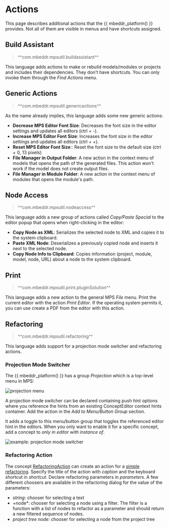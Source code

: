 # Actions

This page describes additional actions that the {{ mbeddr_platform() }} provides. Not all of them are visible in menus
and have shortcuts assigned.

## Build Assistant

> ^^com.mbeddr.mpsutil.buildassistant^^

This language adds actions to make or rebuild models/modules or projects and includes their
dependencies. They don't have shortcuts. You can only invoke them through the *Find Actions* menu.

## Generic Actions

> ^^com.mbeddr.mpsutil.genericactions^^

As the name already implies, this language adds some new generic actions:

- **Decrease MPS Editor Font Size**: Decreases the font size in the editor settings and updates all editors (ctrl + -).
- **Increase MPS Editor Font Size**: Increases the font size in the editor settings and updates all editors (ctrl + +).
- **Reset MPS Editor Font Size**:: Reset the font size to the default size (ctrl + 0, 13 pixels)
- **File Manager in Output Folder**: A new action in the context menu of models that opens the path of the generated files.
  This action won't work if the model does not create output files.
- **File Manager in Module Folder**: A new action in the context menu of modules that opens the module's path.

## Node Access

> ^^com.mbeddr.mpsutil.nodeaccess^^

This language adds a new group of actions called *Copy/Paste Special* to the editor popup that opens when right-clicking
in the editor:

- **Copy Node as XML**: Serializes the selected node to XML and copies it to the system clipboard.
- **Paste XML Node**: Deserializes a previously copied node and inserts it next to the selected node.
- **Copy Node Info to Clipboard**: Copies information (project, module, model, node, URL) about a node to the system
  clipboard.

## Print

> ^^com.mbeddr.mpsutil.print.pluginSolution^^

This language adds a new action to the general MPS *File* menu. Print the current editor with the action *Print Editor*. If the operating system permits it, you can use create a PDF from the editor with this action.

## Refactoring

> ^^com.mbeddr.mpsutil.refactoring^^

This language adds support for a projection mode switcher and refactoring actions.

### Projection Mode Switcher

The {{ mbeddr_platform() }} has a group *Projection* which is a top-level menu in MPS:

![projection menu](projection_menu.png)

A projection mode switcher can be declared containing push hint options where you reference the hints from an existing ConceptEditor context hints container. Add the action in the *Add to Menu/Button Group* section.

It adds a toggle to this menu/button group that toggles the referenced editor hint in the editors. When you only
want to enable it for a specific concept, add a concept to *only in editor with instance of*.

![example: projection mode switcher](projection_mode_switcher_example.png)

### Refactoring Action

The concept [RefactoringAction](http://127.0.0.1:63320/node?ref=1fc20ffe-f35b-4791-a0b7-d706bad5c49a%2Fr%3A18d75373-a465-46d0-9749-aacc22a947bc%28com.mbeddr.mpsutil.refactoring%2Fcom.mbeddr.mpsutil.refactoring.structure%29%2F7518061998923573137) can create an action for a [simple refactoring](https://www.jetbrains.com/help/mps/mps-refactoring.html). Specify the title of the action with *caption* and the keyboard shortcut in *shortcut*. Declare refactoring parameters in *parameters*. A few different choosers are available in the refactoring dialog for the value of the parameters:

- *string*: chooser for selecting a text
- +node*: chooser for selecting a node using a filter. The filter is a function with a list of nodes to refactor as a parameter and
  should return a new filtered sequence of nodes.
- *project tree node*: chooser for selecting a node from the project tree


